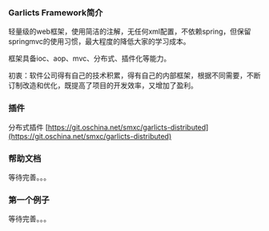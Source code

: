 ### Garlicts Framework简介

轻量级的web框架，使用简洁的注解，无任何xml配置，不依赖spring，但保留springmvc的使用习惯，最大程度的降低大家的学习成本。 

框架具备ioc、aop、mvc、分布式、插件化等能力。

初衷：软件公司得有自己的技术积累，得有自己的内部框架，根据不同需要，不断订制改造和优化，既提高了项目的开发效率，又增加了盈利。


### 插件

分布式插件
[https://git.oschina.net/smxc/garlicts-distributed](https://git.oschina.net/smxc/garlicts-distributed)


### 帮助文档

等待完善。。。


### 第一个例子

等待完善。。。

